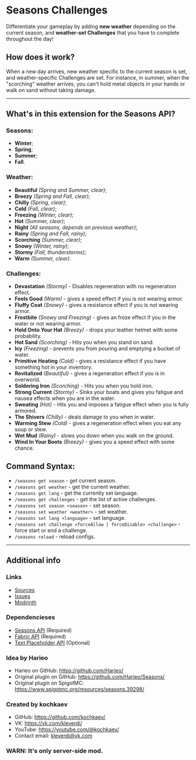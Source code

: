 # Seasons Challenges

Differentiate your gameplay by adding **new weather** depending on the current season, and **weather-set Challenges** that you have to complete throughout the day!

## How does it work?
When a new day arrives, new weather specific to the current season is set, and weather-specific Challenges are set. For instance, in summer, when the "scorching" weather arrives, you can't hold metal objects in your hands or walk on sand without taking damage.

***

## What's in this extension for the Seasons API?
### Seasons:
- **Winter**;
- **Spring**;
- **Summer**;
- **Fall**.
### Weather:
- **Beautiful** _(Spring and Summer, clear)_;
- **Breezy** _(Spring and Fall, clear)_;
- **Chilly** _(Spring, clear)_;
- **Cold** _(Fall, clear)_;
- **Freezing** _(Winter, clear)_;
- **Hot** _(Summer, clear)_;
- **Night** _(All seasons, depends on previous weather)_;
- **Rainy** _(Spring and Fall, rainy)_;
- **Scorching** _(Summer, clear)_;
- **Snowy** _(Winter, rainy)_;
- **Stormy** _(Fall, thunderstorms)_;
- **Warm** _(Summer, clear)_.
### Challenges:
- **Devastation** _(Stormy)_ - Disables regeneration with no regeneration effect.
- **Feels Good** _(Warm)_ - gives a speed effect if you is not wearing armor.
- **Fluffy Coat** _(Snowy)_ - gives a resistance effect if you is not wearing armor.
- **Frostbite** _(Snowy and Freezing)_ - gives an froze effect if you in the water or not wearing armor.
- **Hold Onto Your Hat** _(Breezy)_ - drops your leather helmet with some probability.
- **Hot Sand** _(Scorching)_ - Hits you when you stand on sand.
- **Icy** _(Freezing)_ - prevents you from pouring and emptying a bucket of water.
- **Primitive Heating** _(Cold)_ - gives a resistance effect if you have something hot in your inventory.
- **Revitalized** _(Beautiful)_ - gives a regeneration effect if you is in overworld.
- **Soldering Iron** _(Scorching)_ - Hits you when you hold iron.
- **Strong Current** _(Stormy)_ - Sinks your boats and gives you fatigue and nausea effects when you are in the water.
- **Sweating** _(Hot)_ - Hits you and imposes a fatigue effect when you is fully armored.
- **The Shivers** _(Chilly)_ - deals damage to you when in water.
- **Warming Stew** _(Cold)_ - gives a regeneration effect when you eat any soup or stew.
- **Wet Mud** _(Rainy)_ - slows you down when you walk on the ground.
- **Wind In Your Boots** _(Breezy)_ - gives you a speed effect with some chance.

## Command Syntax:
- `/seasons get season` - get current season.
- `/seasons get weather` - get the current weather.
- `/seasons get lang` - get the currently set language.
- `/seasons get challenges` - get the list of active challenges.
- `/seasons set season <season>` - set season.
- `/seasons set weather <weather>` - set weather.
- `/seasons set lang <language>` - set language.
- `/seasons set challenge <forceAllow | forceDisable> <challenge>` - force start or end a challenge.
- `/seasons reload` - reload configs.

***

## Additional info
### Links
- [Sources](https://github.com/kochkaev/seasons-challenges)
- [Issues](https://github.com/kochkaev/seasons-challenges/issues)
- [Modrinth](https://modrinth.com/mod/seasons-challenges)
### Dependencieses
- [Seasons API](https://modrinth.com/mod/seasons-api) (Required)
- [Fabric API](https://modrinth.com/mod/fabric-api) (Required)
- [Text Placeholder API](https://modrinth.com/mod/placeholder-api) (Optional)
### Idea by Harieo
- Harieo on GitHub: https://github.com/Harieo/
- Original plugin on GitHub: https://github.com/Harieo/Seasons/
- Original plugin on SpigotMC: https://www.spigotmc.org/resources/seasons.39298/
### Created by kochkaev
- GitHub: https://github.com/kochkaev/
- VK: https://vk.com/kleverdi/
- YouTube: https://youtube.com/@kochkaev/
- Contact email: kleverdi@vk.com
### WARN: It's only server-side mod.